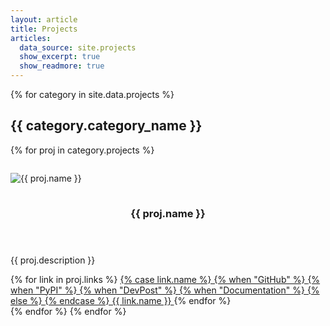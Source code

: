 ```yaml
---
layout: article
title: Projects
articles:
  data_source: site.projects
  show_excerpt: true
  show_readmore: true
---
```


{% for category in site.data.projects %}
  <h2>{{ category.category_name }}</h2>
  {% for proj in category.projects %}
  <article class="item" style="margin-top: 20px">
    <div class="item__image">
      <img
        class="image image--md image--shadow image--round-corners"
        style="margin-top: 8px;margin-bottom: 15px"
        alt="{{ proj.name }}"
        src="{{ proj.img }}"
      />
    </div>
    <div class="item__content">
      <header>
        <h3 itemprop="headline" class="item__header project-header">{{ proj.name }}</h3>
      </header>
      <div class="item__description">
        <p>{{ proj.description }}</p>
        {% for link in proj.links %}
          <a class="button button--primary button--pill" href="{{ link.url }}">
            {% case link.name %}
              {% when "GitHub" %}
                <i class="fab fa-github"></i>
              {% when "PyPI" %}
                <i class="fab fa-python"></i>
              {% when "DevPost" %}
                <i class="far fa-file-code"></i>
              {% when "Documentation" %}
                <i class="fas fa-book"></i>
              {% else %}
                <i class="fas fa-link"></i>
            {% endcase %}
            {{ link.name }}
          </a>
        {% endfor %}
      </div>
    </div>
  </article>
  {% endfor %}
{% endfor %}
